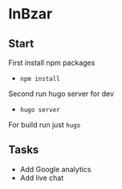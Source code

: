 # InBzar

## Start

First install npm packages

- `npm install`

Second run hugo server for dev

- `hugo server`

For build run just `hugo`

## Tasks

- Add Google analytics
- Add live chat
